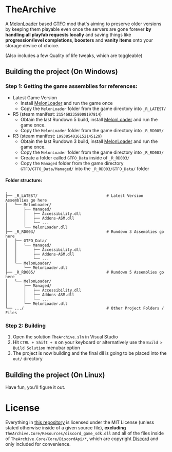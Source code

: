 # TheArchive

A [MelonLoader](https://github.com/LavaGang/MelonLoader) based [GTFO](https://gtfothegame.com/) mod that's aiming to preserve older versions by keeping them playable even once the servers are gone forever **by handling all playfab requests locally** and saving things like **progression/level completions**, **boosters** and **vanity items** onto your storage device of choice.

(Also includes a few Quality of life tweaks, which are toggleable)

## Building the project (On Windows)

### Step 1: Getting the game assemblies for references:
* Latest Game Version
    * Install [MelonLoader](https://github.com/LavaGang/MelonLoader) and run the game once
    * Copy the `MelonLoader` folder from the game directory into `_R_LATEST/`
* R5 (steam manifest: `2154682358008197814`)
    * Obtain the last Rundown 5 build, install [MelonLoader](https://github.com/LavaGang/MelonLoader) and run the game once.
    * Copy the `MelonLoader` folder from the game directory into `_R_RD005/`
* R3 (steam manifest: `1993854016152145129`)
    * Obtain the last Rundown 3 build, install [MelonLoader](https://github.com/LavaGang/MelonLoader) and run the game once.
    * Copy the `MelonLoader` folder from the game directory into `_R_RD003/`
    * Create a folder called `GTFO_Data` inside of `_R_RD003/`
    * Copy the `Managed` folder from the game directory `GTFO/GTFO_Data/Managed/` into the `_R_RD003/GTFO_Data/` folder

#### Folder structure:
```
.
├── _R_LATEST/                              # Latest Version Assemblies go here
│   └── MelonLoader/
│       ├── Managed/
│       │   ├── Accessibility.dll
│       │   ├── Addons-ASM.dll
│       │   └── ...
│       └── MelonLoader.dll
├── _R_RD003/                               # Rundown 3 Assemblies go here
│   ├── GTFO_Data/
│   │   └── Managed/
│   │       ├── Accessibility.dll
│   │       ├── Addons-ASM.dll
│   │       └── ...
│   └── MelonLoader/
│       └── MelonLoader.dll
├── _R_RD005/                               # Rundown 5 Assemblies go here
│   └── MelonLoader/
│       ├── Managed/
│       │   ├── Accessibility.dll
│       │   ├── Addons-ASM.dll
│       │   └── ...
│       └── MelonLoader.dll
└── .../                                    # Other Project Folders / Files
```

### Step 2: Building
1. Open the solution `TheArchive.sln` in Visual Studio
2. Hit `CTRL + Shift + B` on your keyboard or alternatively use the `Build > Build Solution` menubar option
3. The project is now building and the final dll is going to be placed into the `out/` directory
## Building the project (On Linux)

Have fun, you'll figure it out.

# License

Everything in [this repository](https://github.com/AuriRex/GTFO_TheArchive) is licensed under the MIT License (unless stated otherwise inside of a given source file),
**excluding** `TheArchive.Core/Resources/discord_game_sdk.dll` and all of the files inside of `TheArchive.Core/Core/DiscordApi/*`, which are copyright [Discord](https://discord.com/developers/docs/legal) and only included for convenience.